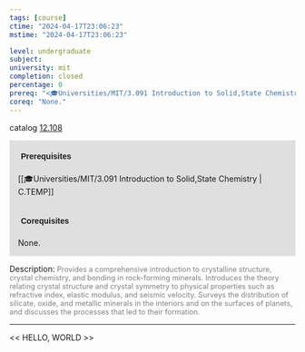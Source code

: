 ```yaml
---
tags: [course]
ctime: "2024-04-17T23:06:23"
mstime: "2024-04-17T23:06:23"

level: undergraduate
subject: 
university: mit
completion: closed
percentage: 0
prereq: "<🎓Universities/MIT/3.091 Introduction to Solid,State Chemistry>"
coreq: "None."
---
```


catalog [12.108](http://student.mit.edu/catalog/m12a.html#12.108)

<span style="display: block; padding: 15px; background-color: rgb(100, 100, 100, 0.2);"><font id="m_prereq729_0" style="display: block; font-family: Arial, sans-serif; font-weight: bold; padding: 5px">Prerequisites</font><br><span id="prereq729_0">[[🎓Universities/MIT/3.091 Introduction to Solid,State Chemistry | C.TEMP]]</span></span>
<span style="display: block; padding: 15px; background-color: rgb(100, 100, 100, 0.2);"><font id="m_coreq729_0" style="display: block; font-family: Arial, sans-serif; font-weight: bold; padding: 5px">Corequisites</font><br><span id="coreq729_0">None.</span></span>

<font style="">Description:</font>
<font style="color: grey; font-size: 0.8rem;">Provides a comprehensive introduction to crystalline structure, crystal chemistry, and bonding in rock-forming minerals. Introduces the theory relating crystal structure and crystal symmetry to physical properties such as refractive index, elastic modulus, and seismic velocity. Surveys the distribution of silicate, oxide, and metallic minerals in the interiors and on the surfaces of planets, and discusses the processes that led to their formation.</font>



---

<< HELLO, WORLD >>
